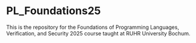 # PL_Foundations25
This is the repository for the Foundations of Programming Languages, Verification, and Security 2025 course taught at RUHR University Bochum.
